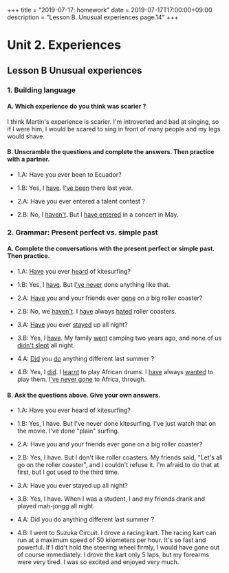 +++
title =  "2019-07-17: homework"
date = 2019-07-17T17:00:00+09:00
description = "Lesson B. Unusual experiences page.14"
+++

# Unit 2. Experiences
## Lesson B Unusual experiences

### 1. Building language
#### A. Which experience do you think was scarier ?

I think Martin's experience is scarier.
I'm introverted and bad at singing,
so if I were him,
I would be scared to sing in front of many people and
my legs would shave.

#### B. Unscramble the questions and complete the answers. Then practice with a partner. 

* 1.A: Have you ever been to Ecuador?
* 1.B: Yes, I <u>have</u>. I<u>'ve been</u> there last year.

* 2.A: Have you ever entered a talent contest ?
* 2.B: No, I <u>haven't</u>. But I <u>have entered</u> in a concert in May.

### 2. Grammar: Present perfect vs. simple past

#### A. Complete the conversations with the present perfect or simple past. Then practice.

* 1.A: <u>Have</u> you ever <u>heard</u> of kitesurfing?
* 1.B: Yes, I <u>have</u>. But I<u>'ve never</u> done anything like that.

* 2.A: <u>Have</u> you and your friends ever <u>gone</u> on a big roller coaster?
* 2.B: No, we <u>haven't</u>. I <u>have</u> always <u>hated</u> roller coasters.

* 3.A: <u>Have</u> you ever <u>stayed</u> up all night?
* 3.B: Yes, I <u>have</u>. My family <u>went</u> camping two years ago,
and none of us <u>didn't slept</u> all night.

* 4.A: <u>Did</u> you <u>do</u> anything different last summer ?
* 4.B: Yes, I <u>did</u>. I <u>learnt</u> to play African drums.
I <u>have</u> always <u>wanted</u> to play them. I<u>'ve never gone</u> to Africa, through.

#### B. Ask the questions above. Give your own answers.

* 1.A: Have you ever heard of kitesurfing?
* 1.B: Yes, I have. But I've never done kitesurfing.
I've just watch that on the movie.
I've done "plain" surfing.

* 2.A: Have you and your friends ever gone on a big roller coaster?
* 2.B: Yes, I have. But I don't like roller coasters.
My friends said, "Let's all go on the roller coaster", and I couldn't refuse it.
I'm afraid to do that at first, but I got used to the third time.

* 3.A: Have you ever stayed up all night?
* 3.B: Yes, I have. When I was a student,
I and my friends drank and played mah-jongg all night.

* 4.A: Did you do anything different last summer ?
* 4.B: I went to Suzuka Circuit. I drove a racing kart.
The racing kart can run at a maximum speed of 50 kilometers per hour.
It's so fast and powerful.
If I did't hold the steering wheel firmly,
I would have gone out of course immediately.
I drove the kart only 5 laps, but my forearms were very tired.
I was so excited and enjoyed very much.


